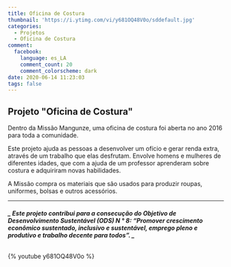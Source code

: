 ```yaml
---
title: Oficina de Costura
thumbnail: 'https://i.ytimg.com/vi/y681OQ48V0o/sddefault.jpg'
categories:
  - Projetos
  - Oficina de Costura
comment:
  facebook:
    language: es_LA
    comment_count: 20
    comment_colorscheme: dark
date: 2020-06-14 11:23:03
tags: false
---
```


## Projeto "Oficina de Costura"

Dentro da Missão Mangunze, uma oficina de costura foi aberta no ano 2016 para toda a comunidade.

Este projeto ajuda as pessoas a desenvolver um ofício e gerar renda extra, através de um trabalho que elas desfrutam. Envolve homens e mulheres de diferentes idades, que com a ajuda de um professor aprenderam sobre costura e adquiriram novas habilidades.

A Missão compra os materiais que são usados para produzir roupas, uniformes, bolsas e outros acessórios.
***

###### **_ Este projeto contribui para a consecução do Objetivo de Desenvolvimento Sustentável (ODS) N ° 8: “Promover crescimento econômico sustentado, inclusivo e sustentável, emprego pleno e produtivo e trabalho decente para todos”. _**

{% youtube y681OQ48V0o %} 
